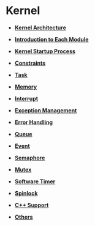 # Kernel<a name="EN-US_TOPIC_0145347227"></a>

-   **[Kernel Architecture](kernel-architecture.md)**  

-   **[Introduction to Each Module](introduction-to-each-module.md)**  

-   **[Kernel Startup Process](kernel-startup-process.md)**  

-   **[Constraints](constraints.md)**  

-   **[Task](task.md)**  

-   **[Memory](memory.md)**  

-   **[Interrupt](interrupt.md)**  

-   **[Exception Management](exception-management.md)**  

-   **[Error Handling](error-handling.md)**  

-   **[Queue](queue.md)**  

-   **[Event](event.md)**  

-   **[Semaphore](semaphore.md)**  

-   **[Mutex](mutex.md)**  

-   **[Software Timer](software-timer.md)**  

-   **[Spinlock](spinlock.md)**  

-   **[C++ Support](c++-support.md)**  

-   **[Others](others.md)**  



